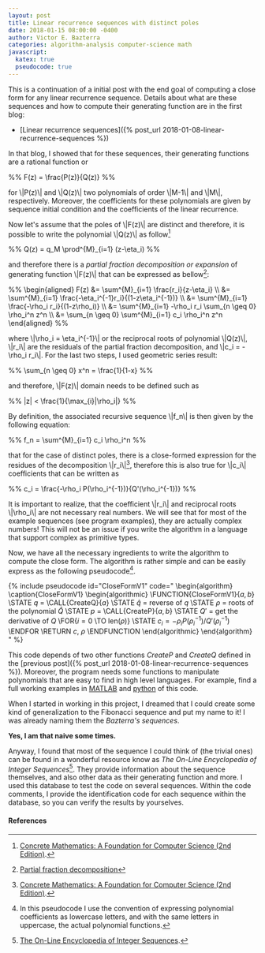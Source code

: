 ```yaml
---
layout: post
title: Linear recurrence sequences with distinct poles
date: 2018-01-15 08:00:00 -0400
author: Victor E. Bazterra
categories: algorithm-analysis computer-science math
javascript:
  katex: true
  pseudocode: true
---
```


This is a continuation of a initial post with the end goal of computing a close form for any linear recurrence sequence. Details about what are these sequences and how to compute their generating function are in the first blog:

* [Linear recurrence sequences]({% post_url 2018-01-08-linear-recurrence-sequences %})

In that blog, I showed that for these sequences, their generating functions are a rational function or

<p>%%
F(z) = \frac{P(z)}{Q(z)}
%%</p>

for \\|P(z)\\| and \\|Q(z)\\| two polynomials of order \\|M-1\\| and \\|M\\|, respectively. Moreover, the coefficients for these polynomials are given by sequence initial condition and the coefficients of the linear recurrence.

Now let's assume that the poles of \\|F(z)\\| are distinct and therefore, it is possible to write the polynomial \\|Q(z)\\| as follow[^1]

<p>%%
Q(z) = q_M \prod^{M}_{i=1} (z-\eta_i)
%%</p>

and therefore there is a *partial fraction decomposition or expansion* of generating function \\|F(z)\\| that can be expressed as bellow[^2]:

<p>%%
\begin{aligned}
F(z) &= \sum^{M}_{i=1} \frac{r_i}{z-\eta_i} \\
     &= \sum^{M}_{i=1} \frac{-\eta_i^{-1}r_i}{(1-z\eta_i^{-1})} \\
     &= \sum^{M}_{i=1} \frac{-\rho_i r_i}{(1-z\rho_i)} \\
     &= \sum^{M}_{i=1} -\rho_i r_i \sum_{n \geq 0} \rho_i^n z^n \\
     &= \sum_{n \geq 0} \sum^{M}_{i=1} c_i \rho_i^n z^n
\end{aligned}
%%</p>

where \\|\rho_i = \eta_i^{-1}\\| or the reciprocal roots of polynomial \\|Q(z)\\|, \\|r_i\\| are the residuals of the partial fraction decomposition, and \\|c_i = -\rho_i r_i\\|. For the last two steps, I used geometric series result:

<p>%%
\sum_{n \geq 0} x^n = \frac{1}{1-x}
%%</p>

and therefore, \\|F(z)\\| domain needs to be defined such as

<p>%%
|z| < \frac{1}{\max_{i}|\rho_i|}
%%</p>

By definition, the associated recursive sequence \\|f_n\\| is then given by the following equation:

<p>%%
f_n = \sum^{M}_{i=1} c_i \rho_i^n
%%</p>

that for the case of distinct poles, there is a close-formed expression for the residues of the decomposition \\|r_i\\|[^1], therefore this is also true for \\|c_i\\| coefficients that can be written as

<p>%%
c_i = \frac{-\rho_i P(\rho_i^{-1})}{Q'(\rho_i^{-1})}
%%</p>

It is important to realize, that the coefficient \\|r_i\\| and reciprocal roots \\|\rho_i\\| are not necessary real numbers. We will see that for most of the example sequences (see program examples), they are actually complex numbers! This will not be an issue if you write the algorithm in a language that support complex as primitive types.

Now, we have all the necessary ingredients to write the algorithm to compute the close form. The algorithm is rather simple and can be easily express as the following pseudocode[^3].

{% include pseudocode id="CloseFormV1" code="
\begin{algorithm}
\caption{CloseFormV1}
\begin{algorithmic}
\FUNCTION{CloseFormV1}{$a,b$}
    \STATE $q$ = \CALL{CreateQ}{$a$}
    \STATE $\hat{q}$ = reverse of $q$
    \STATE $\rho$ = roots of the polynomial $\hat{Q}$
    \STATE $p$ = \CALL{CreateP}{$a,b$}
    \STATE $Q'$ = get the derivative of $Q$
    \FOR{$i = 0$ \TO len($\rho$)}
        \STATE $c_i = -\rho_i P(\rho^{-1}_i)/Q'(\rho^{-1}_i)$
    \ENDFOR
    \RETURN $c$, $\rho$
\ENDFUNCTION
\end{algorithmic}
\end{algorithm}
" %}

This code depends of two other functions *CreateP* and *CreateQ* defined in the [previous post]({% post_url 2018-01-08-linear-recurrence-sequences %}). Moreover, the program needs some functions to manipulate polynomials that are easy to find in high level languages. For example, find a full working examples in [MATLAB](https://github.com/baites/examples/blob/master/algorithms/matlab/DistinctPolesLinearRecurrenceCloseForm.m) and [python](https://github.com/baites/examples/blob/master/algorithms/python/DistinctPolesLinearRecurrenceCloseForm.py) of this code.

When I started in working in this project, I dreamed that I could create some kind of generalization to the Fibonacci sequence and put my name to it! I was already naming them the *Bazterra's sequences*.

**Yes, I am that naive some times.**

Anyway, I found that most of the sequence I could think of (the trivial ones) can be found in a wonderful resource know as *The On-Line Encyclopedia of Integer Sequences*[^4]. They provide information about the sequence themselves, and also other data as their generating function and more. I used this database to test the code on several sequences. Within the code comments, I provide the identification code for each sequence within the database, so you can verify the results by yourselves.

#### References ####

[^1]: [Concrete Mathematics: A Foundation for Computer Science (2nd Edition)](https://www.amazon.com/Concrete-Mathematics-Foundation-Computer-Science/dp/0201558025).

[^2]: [Partial fraction decomposition](https://en.wikipedia.org/wiki/Partial_fraction_decomposition)

[^3]: In this pseudocode I use the convention of expressing polynomial  coefficients as lowercase letters, and with the same letters in uppercase, the actual polynomial functions.

[^4]: [The On-Line Encyclopedia of Integer Sequences](https://oeis.org/).
